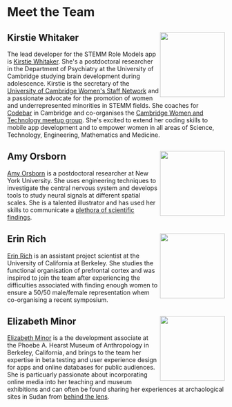 # Meet the Team

## Kirstie Whitaker <img src="https://kirstiewhitaker.files.wordpress.com/2013/12/2012-11-06_1352162750.jpg" width="150" align="right"/>
The lead developer for the STEMM Role Models app is [Kirstie Whitaker](www.kirstiewhitaker.com). She's a postdoctoral researcher in the Department of Psychiatry at the University of Cambridge studying brain development during adolescence. Kirstie is the secretary of the [University of Cambridge Women's Staff Network](http://www.equality.admin.cam.ac.uk/diversity-networks/womens-staff-network) and a passionate advocate for the promotion of women and underrepresented minorities in STEMM fields. She coaches for [Codebar](https://codebar.io/) in Cambridge and co-organises the [Cambridge Women and Technology meetup group](http://www.meetup.com/Cambridge-Women-and-technology). She's excited to extend her coding skills to mobile app development and to empower women in all areas of Science, Technology, Engineering, Mathematics and Medicine.
<BR CLEAR=ALL>
## Amy Orsborn <img src="https://wp.nyu.edu/amyo/wp-content/uploads/sites/646/2014/09/IMG_20140627_124741-195x300.jpg" width="150" align="right"/>
[Amy Orsborn](https://wp.nyu.edu/amyo/) is a postdoctoral researcher at New York University. She uses engineering techniques to investigate the central nervous system and develops tools to study neural signals at different spatial scales. She is a talented illustrator and has used her skills to communicate a [plethora of scientific findings](https://wp.nyu.edu/amyo/illustrations/). 
<BR CLEAR=ALL>
## Erin Rich <img src="https://media.licdn.com/media/AAEAAQAAAAAAAAMGAAAAJDNkZjZiMzJlLWJkNjAtNGJhOC04NTM5LTBhNTgwYjc0MzlmYg.jpg" width="150" align="right"/>
[Erin Rich](erich001.github.io) is an assistant project scientist at the University of California at Berkeley. She studies the functional organisation of prefrontal cortex and was inspired to join the team after experiencing the difficulties associated with finding enough women to ensure a 50/50 male/female representation whem co-organising a recent symposium.
<BR CLEAR=ALL>
## Elizabeth Minor <img src="http://hackthehearst.berkeley.edu/images/mentor-elizabeth-minor.jpg" width="150" align="right"/>
[Elizabeth Minor](https://www.linkedin.com/in/elizabeth-minor-67744878) is a the development associate at the Phoebe A. Hearst Museum of Anthropology in Berkeley, California, and brings to the team her expertise in beta testing and user experience design for apps and online databases for public audiences. She is particuarly passionate about incorporating online media into her teaching and museum exhibitions and can often be found sharing her experiences at archaological sites in Sudan from [behind the lens](https://www.instagram.com/qmole/).
